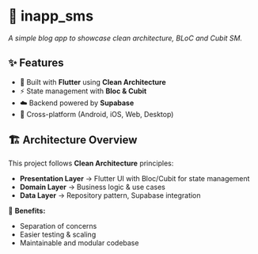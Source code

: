 # 📱 inapp_sms

_A simple blog app to showcase clean architecture, BLoC and Cubit SM._  

## ✨ Features  
- 🚀 Built with **Flutter** using **Clean Architecture**  
- ⚡️ State management with **Bloc & Cubit**  
- ☁️ Backend powered by **Supabase**  
- 📱 Cross-platform (Android, iOS, Web, Desktop)  


## 🏗️ Architecture Overview  
This project follows **Clean Architecture** principles:  

- **Presentation Layer** → Flutter UI with Bloc/Cubit for state management  
- **Domain Layer** → Business logic & use cases  
- **Data Layer** → Repository pattern, Supabase integration  

📌 **Benefits:**  
- Separation of concerns  
- Easier testing & scaling  
- Maintainable and modular codebase  
